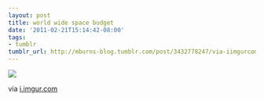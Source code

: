 ```yaml
---
layout: post
title: world wide space budget
date: '2011-02-21T15:14:42-08:00'
tags:
- tumblr
tumblr_url: http://mburns-blog.tumblr.com/post/3432778247/via-iimgurcom
---
```

<img src="http://68.media.tumblr.com/tumblr_lgzpwj2kJJ1qzt3z9o1_1280.jpg"/>

via <a href="http://i.imgur.com/wl7eu.jpg">i.imgur.com</a>

